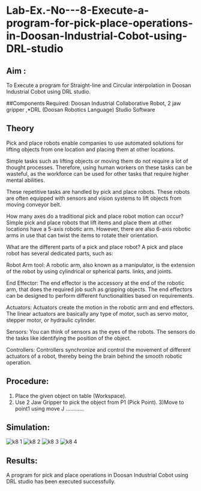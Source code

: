 # Lab-Ex.-No---8-Execute-a-program-for-pick-place-operations-in-Doosan-Industrial-Cobot-using-DRL-studio
## Aim :
To Execute a program for Straight-line and Circular interpolation in Doosan Industrial Cobot using DRL studio.

##Components Required: Doosan Industrial Collaborative Robot, 2 jaw gripper ,*DRL (Doosan Robotics Language) Studio Software


## Theory 
Pick and place robots enable companies to use automated solutions for lifting objects from one location and placing them at other locations.

Simple tasks such as lifting objects or moving them do not require a lot of thought processes. Therefore, using human workers on these tasks can be wasteful, as the workforce can be used for other tasks that require higher mental abilities.

These repetitive tasks are handled by pick and place robots. These robots are often equipped with sensors and vision systems to lift objects from moving conveyor belt.

How many axes do a traditional pick and place robot motion can occur?
Simple pick and place robots that lift items and place them at other locations have a 5-axis robotic arm. However, there are also 6-axis robotic arms in use that can twist the items to rotate their orientation.

What are the different parts of a pick and place robot?
A pick and place robot has several dedicated parts, such as:

Robot Arm tool: A robotic arm, also known as a manipulator, is the extension of the robot by using cylindrical or spherical parts. links, and joints.

End Effector: The end effector is the accessory at the end of the robotic arm, that does the required job such as gripping objects. The end effectors can be designed to perform different functionalities based on requirements.

Actuators: Actuators create the motion in the robotic arm and end effectors. The linear actuators are basically any type of motor, such as servo motor, stepper motor, or hydraulic cylinder.

Sensors: You can think of sensors as the eyes of the robots. The sensors do the tasks like identifying the position of the object.

Controllers: Controllers synchronize and control the movement of different actuators of a robot, thereby being the brain behind the smooth robotic operation.



## Procedure:
1) Place the given object on table (Workspace).
2) Use 2 Jaw Gripper to pick the object from P1 (Pick Point). 
3)Move to point1 using move J
............


## Simulation:
![k8 1](https://user-images.githubusercontent.com/94226297/203841473-ed8bd316-2d84-4d58-b011-ae225b324913.png)
![k8 2](https://user-images.githubusercontent.com/94226297/203841488-9ea714c5-e71f-4ee3-ad53-9f62d01d4040.png)
![k8 3](https://user-images.githubusercontent.com/94226297/203841495-2dfbd094-f224-41d8-b475-133a1b2c190a.png)
![k8 4](https://user-images.githubusercontent.com/94226297/203841501-7af79b28-e3c3-494c-94fc-8c761b7efa02.png)

## Results: 
A program for pick and place operations in Doosan Industrial Cobot using DRL studio has been executed successfully.




